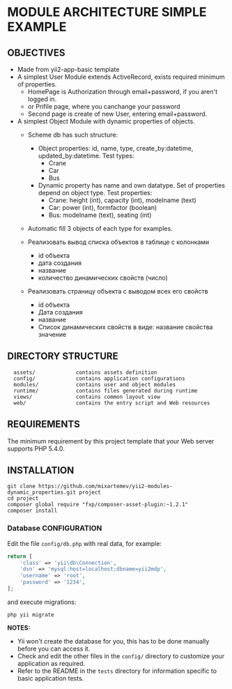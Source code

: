 MODULE ARCHITECTURE SIMPLE EXAMPLE
==================================

OBJECTIVES
----------

* Made from yii2-app-basic template
* A simplest User Module extends ActiveRecord, exists required minimum of properties.
   * HomePage is Authorization through email+password, if you aren't logged in.
   * or Prifile page, where you canchange your password
   * Second page is create of new User, entering email+password.
* A simplest Object Module with dynamic properties of objects.
   * Scheme db has such structure:
      * Object properties: id, name, type, create_by:datetime, updated_by:datetime.
      Test types:
         * Crane
         * Car
         * Bus
      * Dynamic property has name and own datatype. Set of properties depend on object type.
      Test properties:
         * Crane: height (int), capacity (int), modelname (text)
         * Car: power (int), formfactor (boolean)
         * Bus: modelname (text), seating (int)
   * Automatic fill 3 objects of each type for examples.
   * Реализовать вывод списка объектов в таблице с колонками
      * id объекта
      * дата создания
      * название
      * количество динамических свойств (число)

   * Реализовать страницу объекта с выводом всех его свойств
      * id объекта
      * Дата создания
      * название
      * Список динамических свойств в виде: название свойства значение


DIRECTORY STRUCTURE
-------------------

      assets/             contains assets definition
      config/             contains application configurations
      modules/            contains user and object modules
      runtime/            contains files generated during runtime
      views/              contains common layout view
      web/                contains the entry script and Web resources


REQUIREMENTS
------------

The minimum requirement by this project template that your Web server supports PHP 5.4.0.


INSTALLATION
------------

~~~
git clone https://github.com/mixartemev/yii2-modules-dynamic_properties.git project
cd project
composer global require "fxp/composer-asset-plugin:~1.2.1"
composer install
~~~


### Database CONFIGURATION

Edit the file `config/db.php` with real data, for example:

```php
return [
    'class' => 'yii\db\Connection',
    'dsn' => 'mysql:host=localhost;dbname=yii2mdp',
    'username' => 'root',
    'password' => '1234',
];
```

and execute migrations:

~~~
php yii migrate
~~~



**NOTES:**
- Yii won't create the database for you, this has to be done manually before you can access it.
- Check and edit the other files in the `config/` directory to customize your application as required.
- Refer to the README in the `tests` directory for information specific to basic application tests.
